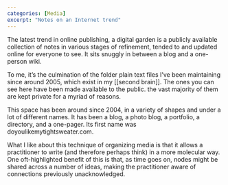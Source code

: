 ```yaml
---
categories: [Media]
excerpt: "Notes on an Internet trend"
---
```

The latest trend in online publishing, a digital garden is a publicly available collection of notes in various stages of refinement, tended to and updated online for everyone to see. It sits snuggly in between a blog and a one-person wiki. 

To me, it’s the culmination of the folder plain text files I’ve been maintaining since around 2005, which exist in my [[second brain]]. The ones you can see here have been made available to the public. the vast majority of them are kept private for a myriad of reasons.

This space has been around since 2004, in a variety of shapes and under a lot of different names. It has been a blog, a photo blog, a portfolio, a directory, and a one-pager. Its first name was doyoulikemytightsweater.com.

What I like about this technique of organizing media is that it allows a practitioner to write (and therefore perhaps think) in a more molecular way. One oft-highlighted benefit of this is that, as time goes on, nodes might be shared across a number of ideas, making the practitioner aware of connections previously unacknowledged. 
